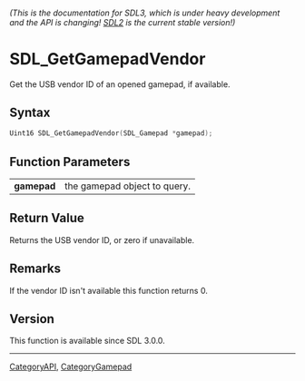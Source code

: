 ###### (This is the documentation for SDL3, which is under heavy development and the API is changing! [SDL2](https://wiki.libsdl.org/SDL2/) is the current stable version!)
# SDL_GetGamepadVendor

Get the USB vendor ID of an opened gamepad, if available.

## Syntax

```c
Uint16 SDL_GetGamepadVendor(SDL_Gamepad *gamepad);

```

## Function Parameters

|                 |                              |
| --------------- | ---------------------------- |
| **gamepad**     | the gamepad object to query. |

## Return Value

Returns the USB vendor ID, or zero if unavailable.

## Remarks

If the vendor ID isn't available this function returns 0.

## Version

This function is available since SDL 3.0.0.

----
[CategoryAPI](CategoryAPI), [CategoryGamepad](CategoryGamepad)


